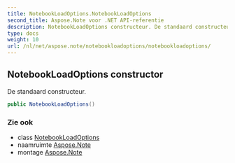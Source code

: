 ```yaml
---
title: NotebookLoadOptions.NotebookLoadOptions
second_title: Aspose.Note voor .NET API-referentie
description: NotebookLoadOptions constructeur. De standaard constructeur.
type: docs
weight: 10
url: /nl/net/aspose.note/notebookloadoptions/notebookloadoptions/
---
```

## NotebookLoadOptions constructor

De standaard constructeur.

```csharp
public NotebookLoadOptions()
```

### Zie ook

* class [NotebookLoadOptions](../)
* naamruimte [Aspose.Note](../../notebookloadoptions/)
* montage [Aspose.Note](../../../)


